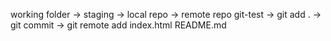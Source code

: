 working folder -> staging -> local repo -> remote repo
git-test -> git add . -> git commit -> git remote add
index.html
README.md
